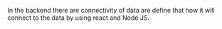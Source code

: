 In the backend there are connectivity of data are define that how it will connect to the data by using react and Node JS.
